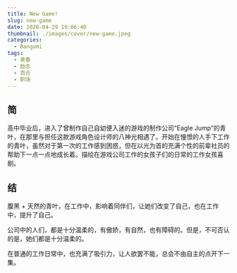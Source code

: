 ```yaml
---
title: New Game!
slug: new-game
date: 2020-04-29 19:06:40
thumbnail: ./images/cover/new-game.jpeg
categories:
  - Bangumi
tags:
  - 青春
  - 励志
  - 百合
  - 职场
---
```


## 简

高中毕业后，进入了曾制作自己自幼便入迷的游戏的制作公司“Eagle Jump”的青叶，在那里与担任这款游戏角色设计师的八神光相遇了。开始在憧憬的人手下工作的青叶，虽然对于第一次的工作感到困惑，但在以光为首的充满个性的前辈社员的帮助下一点一点地成长着。描绘在游戏公司工作的女孩子们的日常的工作女孩喜剧。

## 结

腹黑 + 天然的青叶，在工作中，影响着同伴们，让她们改变了自己，也在工作中，提升了自己。

公司中的人们，都是十分温柔的，有傲娇，有自然，也有障碍的。但是，不可否认的是，她们都是十分温柔的。

在普通的工作日常中，也充满了吸引力，让人欲罢不能，总会不由自主的点开下一集。
